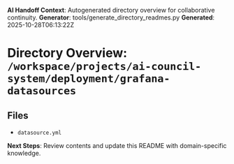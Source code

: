 <!-- AI-Handoff:START -->
**AI Handoff Context**: Autogenerated directory overview for collaborative continuity.
**Generator**: tools/generate_directory_readmes.py
**Generated**: 2025-10-28T06:13:22Z
<!-- AI-Handoff:END -->

# Directory Overview: `/workspace/projects/ai-council-system/deployment/grafana-datasources`

## Files
- `datasource.yml`

<!-- AI-Handoff:FOOTER-START -->
**Next Steps**: Review contents and update this README with domain-specific knowledge.
<!-- AI-Handoff:FOOTER-END -->
